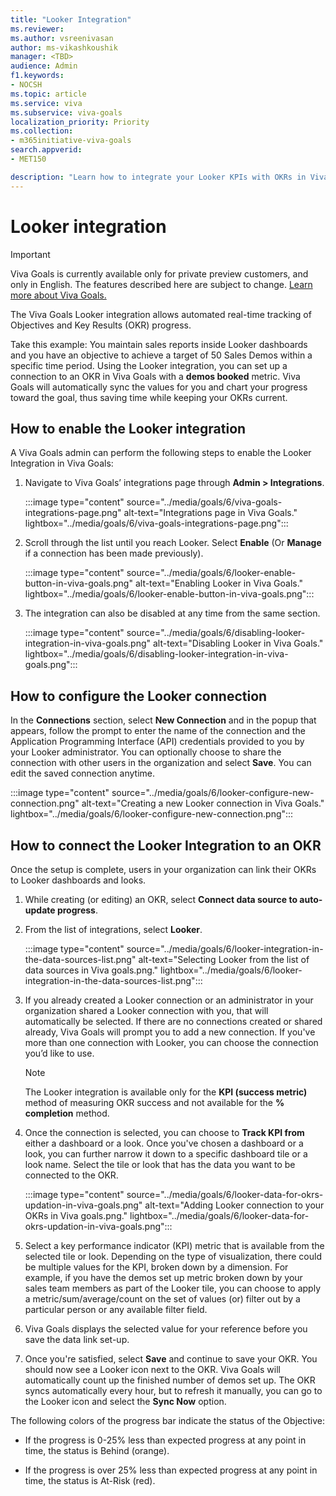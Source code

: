 ```yaml
---
title: "Looker Integration"
ms.reviewer: 
ms.author: vsreenivasan
author: ms-vikashkoushik
manager: <TBD>
audience: Admin
f1.keywords:
- NOCSH
ms.topic: article
ms.service: viva
ms.subservice: viva-goals
localization_priority: Priority
ms.collection:  
- m365initiative-viva-goals
search.appverid:
- MET150

description: "Learn how to integrate your Looker KPIs with OKRs in Viva Goals."
---
```


# Looker integration

> [!IMPORTANT]
> Viva Goals is currently available only for private preview customers, and only in English. The features described here are subject to change. [Learn more about Viva Goals.](https://go.microsoft.com/fwlink/?linkid=2189933)

The Viva Goals Looker integration allows automated real-time tracking of Objectives and Key Results (OKR) progress. 
  
Take this example: You maintain sales reports inside Looker dashboards and you have an objective to achieve a target of 50 Sales Demos within a specific time period. Using the Looker integration, you can set up a connection to an OKR in Viva Goals with a **demos booked** metric. Viva Goals will automatically sync the values for you and chart your progress toward the goal, thus saving time while keeping your OKRs current.

## How to enable the Looker integration

A Viva Goals admin can perform the following steps to enable the Looker Integration in Viva Goals:

1. Navigate to Viva Goals’ integrations page through **Admin > Integrations**.
  
      :::image type="content" source="../media/goals/6/viva-goals-integrations-page.png" alt-text="Integrations page in Viva Goals." lightbox="../media/goals/6/viva-goals-integrations-page.png":::

2. Scroll through the list until you reach Looker. Select **Enable** (Or **Manage** if a connection has been made previously).
  
      :::image type="content" source="../media/goals/6/looker-enable-button-in-viva-goals.png" alt-text="Enabling Looker in Viva Goals." lightbox="../media/goals/6/looker-enable-button-in-viva-goals.png":::

3. The integration can also be disabled at any time from the same section.

      :::image type="content" source="../media/goals/6/disabling-looker-integration-in-viva-goals.png" alt-text="Disabling Looker in Viva Goals." lightbox="../media/goals/6/disabling-looker-integration-in-viva-goals.png":::
  
## How to configure the Looker connection

In the **Connections** section, select **New Connection** and in the popup that appears, follow the prompt to enter the name of the connection and the Application Programming Interface (API) credentials provided to you by your Looker administrator. You can optionally choose to share the connection with other users in the organization and select **Save**. You can edit the saved connection anytime.
  
:::image type="content" source="../media/goals/6/looker-configure-new-connection.png" alt-text="Creating a new Looker connection in Viva Goals." lightbox="../media/goals/6/looker-configure-new-connection.png":::

## How to connect the Looker Integration to an OKR

Once the setup is complete, users in your organization can link their OKRs to Looker dashboards and looks.

1. While creating (or editing) an OKR, select **Connect data source to auto-update progress**.
  
2. From the list of integrations, select **Looker**.
  
      :::image type="content" source="../media/goals/6/looker-integration-in-the-data-sources-list.png" alt-text="Selecting Looker from the list of data sources in Viva goals.png." lightbox="../media/goals/6/looker-integration-in-the-data-sources-list.png":::

3. If you already created a Looker connection or an administrator in your organization shared a Looker connection with you, that will automatically be selected. If there are no connections created or shared already, Viva Goals will prompt you to add a new connection. If you've more than one connection with Looker, you can choose the connection you’d like to use.

    > [!NOTE]
    > The Looker integration is available only for the **KPI (success metric)** method of measuring OKR success and not available for the **% completion** method.
  
4. Once the connection is selected, you can choose to **Track KPI from** either a dashboard or a look. Once you've chosen a dashboard or a look, you can further narrow it down to a specific dashboard tile or a look name. Select the tile or look that has the data you want to be connected to the OKR.
  
      :::image type="content" source="../media/goals/6/looker-data-for-okrs-updation-in-viva-goals.png" alt-text="Adding Looker connection to your OKRs in Viva goals.png." lightbox="../media/goals/6/looker-data-for-okrs-updation-in-viva-goals.png":::

5. Select a key performance indicator (KPI) metric that is available from the selected tile or look. Depending on the type of visualization, there could be multiple values for the KPI, broken down by a dimension. For example, if you have the demos set up metric broken down by your sales team members as part of the Looker tile, you can choose to apply a metric/sum/average/count on the set of values (or) filter out by a particular person or any available filter field.

6. Viva Goals displays the selected value for your reference before you save the data link set-up.
  
7. Once you're satisfied, select **Save** and continue to save your OKR. You should now see a Looker icon next to the OKR. Viva Goals will automatically count up the finished number of demos set up. The OKR syncs automatically every hour, but to refresh it manually, you can go to the Looker icon and select the **Sync Now** option.

The following colors of the progress bar indicate the status of the Objective:

- If the progress is 0-25% less than expected progress at any point in time, the status is Behind (orange).

- If the progress is over 25% less than expected progress at any point in time, the status is At-Risk (red).
